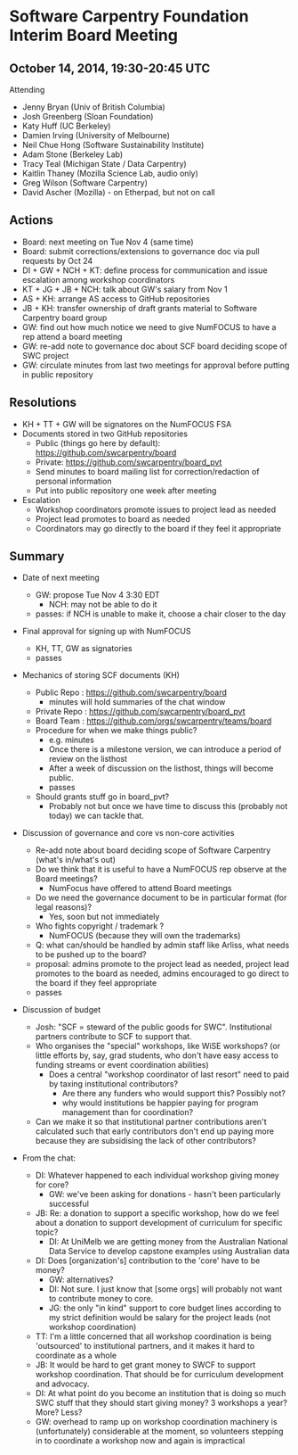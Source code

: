 Software Carpentry Foundation Interim Board Meeting
===================================================

October 14, 2014, 19:30-20:45 UTC
---------------------------------

Attending

* Jenny Bryan (Univ of British Columbia)
* Josh Greenberg (Sloan Foundation)
* Katy Huff (UC Berkeley)
* Damien Irving (University of Melbourne)
* Neil Chue Hong (Software Sustainability Institute)
* Adam Stone (Berkeley Lab)
* Tracy Teal (Michigan State / Data Carpentry)
* Kaitlin Thaney (Mozilla Science Lab, audio only)
* Greg Wilson (Software Carpentry)
* David Ascher (Mozilla) - on Etherpad, but not on call

Actions
-------

* Board: next meeting on Tue Nov 4 (same time)
* Board: submit corrections/extensions to governance doc via pull requests by Oct 24
* DI + GW + NCH + KT: define process for communication and issue escalation among workshop coordinators
* KT + JG + JB + NCH: talk about GW's salary from Nov 1
* AS + KH: arrange AS access to GitHub repositories
* JB + KH: transfer ownership of draft grants material to Software Carpentry board group
* GW: find out how much notice we need to give NumFOCUS to have a rep attend a board meeting
* GW: re-add note to governance doc about SCF board deciding scope of SWC project
* GW: circulate minutes from last two meetings for approval before putting in public repository

Resolutions
-----------

* KH + TT + GW will be signatores on the NumFOCUS FSA
* Documents stored in two GitHub repositories
  * Public (things go here by default): https://github.com/swcarpentry/board
  * Private: https://github.com/swcarpentry/board_pvt
  * Send minutes to board mailing list for correction/redaction of personal information
  * Put into public repository one week after meeting
* Escalation
  * Workshop coordinators promote issues to project lead as needed
  * Project lead promotes to board as needed
  * Coordinators may go directly to the board if they feel it appropriate

Summary
-------

* Date of next meeting
  * GW: propose Tue Nov 4 3:30 EDT
    * NCH: may not be able to do it
  * passes: if NCH is unable to make it, choose a chair closer to the day
* Final approval for signing up with NumFOCUS
  * KH, TT, GW as signatories
  * passes
* Mechanics of storing SCF documents (KH)
  * Public Repo : https://github.com/swcarpentry/board
    * minutes will hold summaries of the chat window
  * Private Repo : https://github.com/swcarpentry/board_pvt
  * Board Team : https://github.com/orgs/swcarpentry/teams/board 
  * Procedure for when we make things public?
    * e.g. minutes
    * Once there is a milestone version, we can introduce a period of review on the listhost
    * After a week of discussion on the listhost, things will become public.
    * passes
  * Should grants stuff go in board_pvt?
    * Probably not but once we have time to discuss this (probably not today) we can tackle that.
* Discussion of governance and core vs non-core activities
  * Re-add note about board deciding scope of Software Carpentry (what's in/what's out)
  * Do we think that it is useful to have a NumFOCUS rep observe at the Board meetings?
    * NumFocus have offered to attend Board meetings
  * Do we need the governance document to be in particular format (for legal reasons)?
    * Yes, soon but not immediately
  * Who fights copyright / trademark ?
    * NumFOCUS (because they will own the trademarks)
  * Q: what can/should be handled by admin staff like Arliss, what needs to be pushed up to the board?
  * proposal: admins promote to the project lead as needed, project lead promotes to the board as needed, admins encouraged to go direct to the board if they feel appropriate
  * passes
* Discussion of budget
  * Josh: "SCF = steward of the public goods for SWC". Institutional partners contribute to SCF to support that.
  * Who organises the "special" workshops, like WiSE workshops? (or little efforts by, say, grad students, who don't have easy access to funding streams or event coordination abilities) 
    * Does a central "workshop coordinator of last resort" need to paid by taxing institutional contributors?
      * Are there any funders who would support this? Possibly not?
      * why would institutions be happier paying for program management than for coordination?
  * Can we make it so that institutional partner contributions aren't calculated such that early contributors don't end up paying more because they are subsidising the lack of other contributors?

* From the chat:
  * DI: Whatever happened to each individual workshop giving money for core?
    * GW: we've been asking for donations - hasn't been particularly successful
  * JB: Re: a donation to support a specific workshop, how do we feel about a donation to support development of curriculum for specific topic?
    * DI: At UniMelb we are getting money from the Australian National Data Service to develop capstone examples using Australian data
  * DI: Does [organization's] contribution to the 'core' have to be money?
    * GW: alternatives?
    * DI: Not sure. I just know that [some orgs] will probably not want to contribute money to core.
    * JG: the only "in kind" support to core budget lines according to my strict definition would be salary for the project leads (not workshop coordination)
  * TT: I'm a little concerned that all workshop coordination is being 'outsourced' to institutional partners, and it makes it hard to coordinate as a whole
  * JB: It would be hard to get grant money to SWCF to support workshop coordination. That should be for curriculum development and advocacy.
  * DI: At what point do you become an institution that is doing so much SWC stuff that they should start giving money? 3 workshops a year? More? Less?
  *  GW: overhead to ramp up on workshop coordination machinery is (unfortunately) considerable at the moment, so volunteers stepping in to coordinate a workshop now and again is impractical
